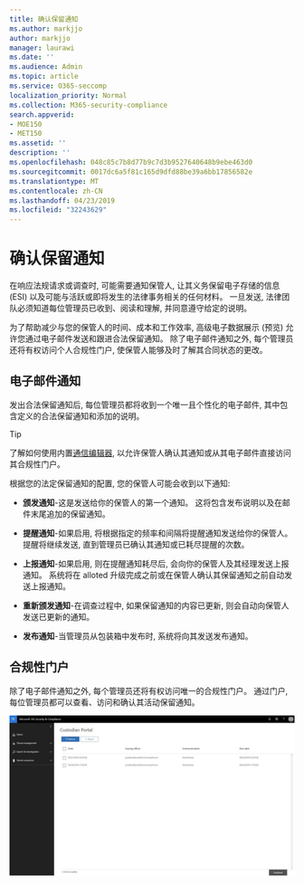 ```yaml
---
title: 确认保留通知
ms.author: markjjo
author: markjjo
manager: laurawi
ms.date: ''
ms.audience: Admin
ms.topic: article
ms.service: O365-seccomp
localization_priority: Normal
ms.collection: M365-security-compliance
search.appverid:
- MOE150
- MET150
ms.assetid: ''
description: ''
ms.openlocfilehash: 048c85c7b8d77b9c7d3b9527640648b9ebe463d0
ms.sourcegitcommit: 0017dc6a5f81c165d9dfd88be39a6bb17856582e
ms.translationtype: MT
ms.contentlocale: zh-CN
ms.lasthandoff: 04/23/2019
ms.locfileid: "32243629"
---
```

# <a name="acknowledge-a-hold-notification"></a>确认保留通知 
在响应法规请求或调查时, 可能需要通知保管人, 让其义务保留电子存储的信息 (ESI) 以及可能与活跃或即将发生的法律事务相关的任何材料。 一旦发送, 法律团队必须知道每位管理员已收到、阅读和理解, 并同意遵守给定的说明。

为了帮助减少与您的保管人的时间、成本和工作效率, 高级电子数据展示 (预览) 允许您通过电子邮件发送和跟进合法保留通知。 除了电子邮件通知之外, 每个管理员还将有权访问个人合规性门户, 使保管人能够及时了解其合同状态的更改。

## <a name="email-notifications"></a>电子邮件通知
发出合法保留通知后, 每位管理员都将收到一个唯一且个性化的电子邮件, 其中包含定义的合法保留通知和添加的说明。 

> [!Tip] 
> 了解如何使用内置[通信编辑器](using-communications-editor.md), 以允许保管人确认其通知或从其电子邮件直接访问其合规性门户。

根据您的法定保留通知的配置, 您的保管人可能会收到以下通知: 

- **颁发通知**-这是发送给你的保管人的第一个通知。 这将包含发布说明以及在邮件末尾追加的保留通知。

- **提醒通知**-如果启用, 将根据指定的频率和间隔将提醒通知发送给你的保管人。 提醒将继续发送, 直到管理员已确认其通知或已耗尽提醒的次数。

- **上报通知**-如果启用, 则在提醒通知耗尽后, 会向你的保管人及其经理发送上报通知。 系统将在 alloted 升级完成之前或在保管人确认其保留通知之前自动发送上报通知。

- **重新颁发通知**-在调查过程中, 如果保留通知的内容已更新, 则会自动向保管人发送已更新的通知。

- **发布通知**-当管理员从包装箱中发布时, 系统将向其发送发布通知。 

## <a name="compliance-portal"></a>合规性门户
除了电子邮件通知之外, 每个管理员还将有权访问唯一的合规性门户。 通过门户, 每位管理员都可以查看、访问和确认其活动保留通知。

![对保管人的合规性门户](../media/CustodianPortal.jpg)
